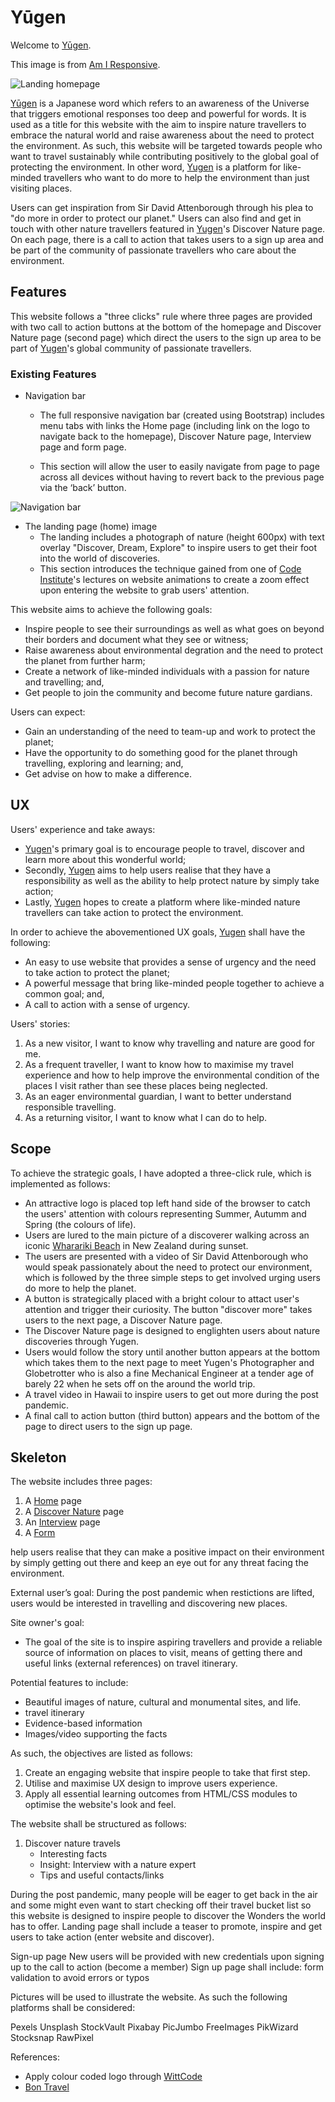 # Yūgen

Welcome to [Yūgen](https://peanutbutterclassic.github.io/yugen/). 

This image is from [Am I Responsive](http://ami.responsivedesign.is/?url=https%3A%2F%2Fpeanutbutterclassic.github.io%2Fyugen%2F#).

![Landing homepage](https://raw.githubusercontent.com/peanutbutterclassic/yugen/master/assets/images/readme-images/screenshot-landing.png)

[Yūgen](https://peanutbutterclassic.github.io/yugen/) is a Japanese word which refers to an awareness of the Universe that triggers emotional responses too deep and powerful for words. It is used as a title for this website with the aim to inspire nature travellers to embrace the natural world and raise awareness about the need to protect the environment. As such, this website will be targeted towards people who want to travel sustainably while contributing positively to the global goal of protecting the environment. In other word, [Yugen](https://peanutbutterclassic.github.io/yugen/) is a platform for like-minded travellers who want to do more to help the environment than just visiting places. 

Users can get inspiration from Sir David Attenborough through his plea to "do more in order to protect our planet." Users can also find and get in touch with other nature travellers featured in [Yugen](https://peanutbutterclassic.github.io/yugen/)'s Discover Nature page. On each page, there is a call to action that takes users to a sign up area and be part of the community of passionate travellers who care about the environment.  

## Features

This website follows a "three clicks" rule where three pages are provided with two call to action buttons at the bottom of the homepage and Discover Nature page (second page) which direct the users to the sign up area to be part of [Yugen](https://peanutbutterclassic.github.io/yugen/)'s global community of passionate travellers.

### Existing Features

* Navigation bar 

  * The full responsive navigation bar (created using Bootstrap) includes menu tabs with links the Home page (including link on the logo to navigate back to the homepage), Discover Nature page, Interview page and form page.

  * This section will allow the user to easily navigate from page to page across all devices without having to revert back to the previous page via the ‘back’ button.


![Navigation bar](https://raw.githubusercontent.com/peanutbutterclassic/yugen/master/assets/images/readme-images/screenshot-navbar.png)


* The landing page (home) image
  * The landing includes a photograph of nature (height 600px) with text overlay "Discover, Dream, Explore" to inspire users to get their foot into the world of discoveries.
  * This section introduces the technique gained from one of [Code Institute](https://codeinstitute.net/)'s lectures on website animations to create a zoom effect upon entering the website to grab users' attention.

This website aims to achieve the following goals:
* Inspire people to see their surroundings as well as what goes on beyond their borders and document what they see or witness;
* Raise awareness about environmental degration and the need to protect the planet from further harm;
* Create a network of like-minded individuals with a passion for nature and travelling; and,
* Get people to join the community and become future nature gardians.

Users can expect:
* Gain an understanding of the need to team-up and work to protect the planet;
* Have the opportunity to do something good for the planet through travelling, exploring and learning; and,
* Get advise on how to make a difference. 

## UX

Users' experience and take aways:
* [Yugen](https://peanutbutterclassic.github.io/yugen/)'s primary goal is to encourage people to travel, discover and learn more about this wonderful world;
* Secondly, [Yugen](https://peanutbutterclassic.github.io/yugen/) aims to help users realise that they have a responsibility as well as the ability to help protect nature by simply take action;
* Lastly, [Yugen](https://peanutbutterclassic.github.io/yugen/) hopes to create a platform where like-minded nature travellers can take action to protect the environment.

In order to achieve the abovementioned UX goals, [Yugen](https://peanutbutterclassic.github.io/yugen/) shall have the following:
* An easy to use website that provides a sense of urgency and the need to take action to protect the planet;
* A powerful message that bring like-minded people together to achieve a common goal; and,
* A call to action with a sense of urgency.
 
Users' stories:
1. As a new visitor, I want to know why travelling and nature are good for me.
2. As a frequent traveller, I want to know how to maximise my travel experience and how to help improve the environmental condition of the places I visit rather than see these places being neglected.
3. As an eager environmental guardian, I want to better understand responsible travelling.
4. As a returning visitor, I want to know what I can do to help.

## Scope

To achieve the strategic goals, I have adopted a three-click rule, which is implemented as follows:
* An attractive logo is placed top left hand side of the browser to catch the users' attention with colours representing Summer, Autumm and Spring (the colours of life).
* Users are lured to the main picture of a discoverer walking across an iconic [Wharariki Beach](https://www.newzealand.com/int/feature/wharariki-beach/) in New Zealand during sunset.
* The users are presented with a video of Sir David Attenborough who would speak passionately about the need to protect our environment, which is followed by the three simple steps to get involved urging users do more to help the planet.
* A button is strategically placed with a bright colour to attact user's attention and trigger their curiosity. The button "discover more" takes users to the next page, a Discover Nature page.
* The Discover Nature page is designed to englighten users about nature discoveries through Yugen.
* Users would follow the story until another button appears at the bottom which takes them to the next page to meet Yugen's Photographer and Globetrotter who is also a fine Mechanical Engineer at a tender age of barely 22 when he sets off on the around the world trip. 
* A travel video in Hawaii to inspire users to get out more during the post pandemic.
* A final call to action button (third button) appears and the bottom of the page to direct users to the sign up page.

## Skeleton

The website includes three pages:
1. A [Home](https://peanutbutterclassic.github.io/yugen/index.html) page
2. A [Discover Nature](https://peanutbutterclassic.github.io/yugen/nature.html) page
3. An [Interview](https://peanutbutterclassic.github.io/yugen/interview.html) page
4. A [Form](https://peanutbutterclassic.github.io/yugen/form.html)





help users realise that they can make a positive impact on their environment by simply getting out there and keep an eye out for any threat facing the environment.


External user’s goal:
 During the post pandemic when restictions are lifted, users would be interested in travelling and discovering new places. 

Site owner's goal:
* The goal of the site is to inspire aspiring travellers and provide a reliable source of information on places to visit, means of getting there and useful links (external references) on travel itinerary. 

Potential features to include:
* Beautiful images of nature, cultural and monumental sites, and life. 
* travel itinerary
* Evidence-based information
* Images/video supporting the facts

As such, the objectives are listed as follows:
1. Create an engaging website that inspire people to take that first step.
2. Utilise and maximise UX design to improve users experience.
3. Apply all essential learning outcomes from HTML/CSS modules to optimise the website's look and feel.

The website shall be structured as follows:
1. Discover nature travels
    * Interesting facts
    * Insight: Interview with a nature expert
    * Tips and useful contacts/links

During the post pandemic, many people will be eager to get back in the air and some might even want to start checking off their travel bucket list so this website is designed to inspire people to discover the Wonders the world has to offer.
Landing page shall include a teaser to promote, inspire and get users to take action (enter website and discover).

Sign-up page
New users will be provided with new credentials upon signing up to the call to action (become a member)
Sign up page shall include: form validation to avoid errors or typos

Pictures will be used to illustrate the website. As such the following platforms shall be considered:

Pexels
Unsplash
StockVault
Pixabay
PicJumbo
FreeImages
PikWizard
Stocksnap
RawPixel

References:
- Apply colour coded logo through [WittCode](https://www.youtube.com/watch?v=5EJWYUwOe3E)
- [Bon Travel](https://www.bontraveler.com/12-beautiful-foreign-words-that-describe-wanderlust/)
